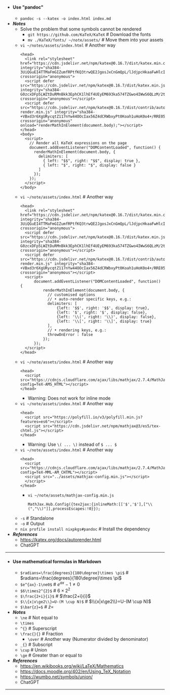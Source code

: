 - #### Use "pandoc"
    - `pandoc -s --katex -o index.html index.md`
- ***Notes***
    - Solve the problem that some symbols cannot be rendered
        - `git https://github.com/KaTeX/KaTeX` # Download the fonts
        - `mv ./KaTeX/fonts/ ~/note/assets/` # Move them into your assets
    - `vi ~/notes/assets/index.html` # Another way
      ```
      <head>
        <link rel="stylesheet" href="https://cdn.jsdelivr.net/npm/katex@0.16.7/dist/katex.min.css" integrity="sha384-3UiQGuEI4TTMaFmGIZumfRPtfKQ3trwQE2JgosJxCnGmQpL/lJdjpcHkaaFwHlcI" crossorigin="anonymous">
        <script defer src="https://cdn.jsdelivr.net/npm/katex@0.16.7/dist/katex.min.js" integrity="sha384-G0zcxDFp5LWZtDuRMnBkk3EphCK1lhEf4UEyEM693ka574TZGwo4IWwS6QLzM/2t" crossorigin="anonymous"></script>
        <script defer src="https://cdn.jsdelivr.net/npm/katex@0.16.7/dist/contrib/auto-render.min.js" integrity="sha384-+VBxd3r6XgURycqtZ117nYw44OOcIax56Z4dCRWbxyPt0Koah1uHoK0o4+/RRE05" crossorigin="anonymous" onload="renderMathInElement(document.body);"></script>
      </head>
      <body>
        <script>
          // Render all KaTeX expressions on the page
          document.addEventListener("DOMContentLoaded", function() {
            renderMathInElement(document.body, {
              delimiters: [
                { left: "$$", right: "$$", display: true },
                { left: "$", right: "$", display: false }
              ]
            });
          });
        </script>
      </body>
      ```
    - `vi ~/note/assets/index.html` # Another way
      ```
      <head>
        <link rel="stylesheet" href="https://cdn.jsdelivr.net/npm/katex@0.16.7/dist/katex.min.css" integrity="sha384-3UiQGuEI4TTMaFmGIZumfRPtfKQ3trwQE2JgosJxCnGmQpL/lJdjpcHkaaFwHlcI" crossorigin="anonymous">
        <script defer src="https://cdn.jsdelivr.net/npm/katex@0.16.7/dist/katex.min.js" integrity="sha384-G0zcxDFp5LWZtDuRMnBkk3EphCK1lhEf4UEyEM693ka574TZGwo4IWwS6QLzM/2t" crossorigin="anonymous"></script>
        <script defer src="https://cdn.jsdelivr.net/npm/katex@0.16.7/dist/contrib/auto-render.min.js" integrity="sha384-+VBxd3r6XgURycqtZ117nYw44OOcIax56Z4dCRWbxyPt0Koah1uHoK0o4+/RRE05" crossorigin="anonymous"></script>
        <script>
            document.addEventListener("DOMContentLoaded", function() {
                renderMathInElement(document.body, {
                  // customised options
                  // • auto-render specific keys, e.g.:
                  delimiters: [
                      {left: '$$', right: '$$', display: true},
                      {left: '$', right: '$', display: false},
                      {left: '\\(', right: '\\)', display: false},
                      {left: '\\[', right: '\\]', display: true}
                  ],
                  // • rendering keys, e.g.:
                  throwOnError : false
                });
            });
        </script>
      </head>
      ```
    - `vi ~/note/assets/index.html` # Another way
      ```
      <head>
        <script src="https://cdnjs.cloudflare.com/ajax/libs/mathjax/2.7.4/MathJax.js?config=TeX-AMS_HTML"></script>
      </head>
      ```
        - Warning: Does not work for inline mode
    - `vi ~/note/assets/index.html` # Another way
      ```
      <head>
        <script src="https://polyfill.io/v3/polyfill.min.js?features=es6"></script>
        <script src="https://cdn.jsdelivr.net/npm/mathjax@3/es5/tex-chtml.js"></script>
      </head>
      ```
        - Warning: Use `\( ... \)` instead of `$ ... $`
    - `vi ~/note/assets/index.html` # Another way
      ```
      <head>
        <script src="https://cdnjs.cloudflare.com/ajax/libs/mathjax/2.7.4/MathJax.js?config=TeX-MML-AM_CHTML"></script>
        <script src="../assets/mathjax-config.min.js"></script>
        </script>
      </head>
      ```
        - `vi ~/note/assets/mathjax-config.min.js`
          ```
          MathJax.Hub.Config({tex2jax:{inlineMath:[['$','$'],["\\(","\\)"]],processEscapes:!0}});
          ```
    - `-s` # Standalone
    - `-o` # Output
    - `nix profile install nixpkgs#pandoc` # Install the dependency
- ***References***
    - https://katex.org/docs/autorender.html
    - ChatGPT
- ---
- #### Use mathematical formulas in Markdown
    - `$radians=\frac{degrees}{180\degree}\times \pi$` # $radians=\frac{degrees}{180\degree}\times \pi$
    - `$e^{ax}-1\ne0$` # $e^{ax}-1\ne0$
    - `$6\times2^{2}$` # $6\times2^{2}$
    - `$\frac{2+i}{i}$` # $\frac{2+i}{i}$
    - `$\\{x|x\ge2\\}=U-(M \cup N)$` # $\\{x|x\ge2\\}=U-(M \cup N)$
    - `$\bar{z}=$` # $\bar{z}=$
- ***Notes***
    - `\ne` # Not equal to
    - `\times`
    - `^{}` # Superscript
    - `\frac{}{}` # Fraction
        - `\over` # Another way (Numerator divided by denominator)
    - `_{}` # Subscript
    - ` \cup ` # Union
    - `\ge` # Greater than or equal to
- ***References***
    - https://en.wikibooks.org/wiki/LaTeX/Mathematics
    - https://docs.moodle.org/402/en/Using_TeX_Notation
    - https://wumbo.net/symbols/union/
    - ChatGPT
- ---
